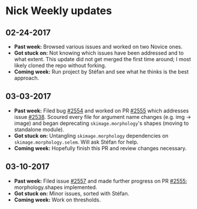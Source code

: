 # Nick Weekly updates

## 02-24-2017

- **Past week:** Browsed various issues and worked on two Novice ones.
- **Got stuck on:** Not knowing which issues have been addressed and to what
	extent. This update did not get merged the first time around; I most
	likely cloned the repo without forking.
- **Coming week:** Run project by Stéfan and see what he thinks is the best
	approach.

## 03-03-2017

- **Past week:** Filed bug [#2554](https://github.com/scikit-image/scikit-image/issues/2554) 
	and worked on PR [#2555](https://github.com/scikit-image/scikit-image/pull/2555)
	which addresses issue [#2538](https://github.com/scikit-image/scikit-image/issues/2538).
	Scoured every file for argument name changes (e.g. img -> image) and began
	deprecating `skimage.morphology`'s shapes (moving to standalone module).
- **Got stuck on:** Untangling `skimage.morphology` dependencies on
	`skimage.morphology.selem`. Will ask Stéfan for help.
- **Coming week:** Hopefully finish this PR and review changes necessary.

## 03-10-2017

- **Past week:** Filed issue [#2557](https://github.com/scikit-image/scikit-image/issues/2557)
and made further progress on PR [#2555](https://github.com/scikit-image/scikit-image/pull/2555);
morphology.shapes implemented.
- **Got stuck on:** Minor issues, sorted with Stéfan.
- **Coming week:** Work on thresholds.